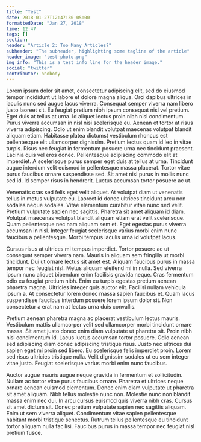 ```yaml
---
title: "Test"
date: 2018-01-27T12:47:30-05:00
formattedDate: "Jan 27, 2018"
time: 12:47
tags: []
section:
header: "Article 2: Too Many Articles?"
subheader: "The subheader, highlighting some tagline of the article"
header_image: "test-photo.png"
img_info: "This is a test info line for the header image."
social: "twitter"
contributor: nnobody
---
```


Lorem ipsum dolor sit amet, consectetur adipiscing elit, sed do eiusmod tempor incididunt ut labore et dolore magna aliqua. Orci dapibus ultrices in iaculis nunc sed augue lacus viverra. Consequat semper viverra nam libero justo laoreet sit. Eu feugiat pretium nibh ipsum consequat nisl vel pretium. Eget duis at tellus at urna. Id aliquet lectus proin nibh nisl condimentum. Purus viverra accumsan in nisl nisi scelerisque eu. Aenean et tortor at risus viverra adipiscing. Odio ut enim blandit volutpat maecenas volutpat blandit aliquam etiam. Habitasse platea dictumst vestibulum rhoncus est pellentesque elit ullamcorper dignissim. Pretium lectus quam id leo in vitae turpis. Risus nec feugiat in fermentum posuere urna nec tincidunt praesent. Lacinia quis vel eros donec. Pellentesque adipiscing commodo elit at imperdiet. A scelerisque purus semper eget duis at tellus at urna. Tincidunt augue interdum velit euismod in pellentesque massa placerat. Tortor vitae purus faucibus ornare suspendisse sed. Sit amet nisl purus in mollis nunc sed id. Id semper risus in hendrerit. Luctus accumsan tortor posuere ac ut.

Venenatis cras sed felis eget velit aliquet. At volutpat diam ut venenatis tellus in metus vulputate eu. Laoreet id donec ultrices tincidunt arcu non sodales neque sodales. Vitae elementum curabitur vitae nunc sed velit. Pretium vulputate sapien nec sagittis. Pharetra sit amet aliquam id diam. Volutpat maecenas volutpat blandit aliquam etiam erat velit scelerisque. Quam pellentesque nec nam aliquam sem et. Eget egestas purus viverra accumsan in nisl. Integer feugiat scelerisque varius morbi enim nunc faucibus a pellentesque. Morbi tempus iaculis urna id volutpat lacus.

Cursus risus at ultrices mi tempus imperdiet. Tortor posuere ac ut consequat semper viverra nam. Mauris in aliquam sem fringilla ut morbi tincidunt. Dui ut ornare lectus sit amet est. Aliquam faucibus purus in massa tempor nec feugiat nisl. Metus aliquam eleifend mi in nulla. Sed viverra ipsum nunc aliquet bibendum enim facilisis gravida neque. Cras fermentum odio eu feugiat pretium nibh. Enim eu turpis egestas pretium aenean pharetra magna. Ultricies integer quis auctor elit. Facilisi nullam vehicula ipsum a. At consectetur lorem donec massa sapien faucibus et. Quam lacus suspendisse faucibus interdum posuere lorem ipsum dolor sit. Non consectetur a erat nam at lectus urna duis convallis.

Pretium aenean pharetra magna ac placerat vestibulum lectus mauris. Vestibulum mattis ullamcorper velit sed ullamcorper morbi tincidunt ornare massa. Sit amet justo donec enim diam vulputate ut pharetra sit. Proin nibh nisl condimentum id. Lacus luctus accumsan tortor posuere. Odio aenean sed adipiscing diam donec adipiscing tristique risus. Justo nec ultrices dui sapien eget mi proin sed libero. Eu scelerisque felis imperdiet proin. Lorem sed risus ultricies tristique nulla. Velit dignissim sodales ut eu sem integer vitae justo. Feugiat scelerisque varius morbi enim nunc faucibus.

Auctor augue mauris augue neque gravida in fermentum et sollicitudin. Nullam ac tortor vitae purus faucibus ornare. Pharetra et ultrices neque ornare aenean euismod elementum. Donec enim diam vulputate ut pharetra sit amet aliquam. Nibh tellus molestie nunc non. Molestie nunc non blandit massa enim nec dui. In arcu cursus euismod quis viverra nibh cras. Cursus sit amet dictum sit. Donec pretium vulputate sapien nec sagittis aliquam. Enim ut sem viverra aliquet. Condimentum vitae sapien pellentesque habitant morbi tristique senectus. Rutrum tellus pellentesque eu tincidunt tortor aliquam nulla facilisi. Faucibus purus in massa tempor nec feugiat nisl pretium fusce.